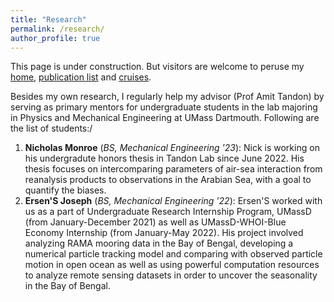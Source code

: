 ```yaml
---
title: "Research"
permalink: /research/
author_profile: true
---
```


This page is under construction. But visitors are welcome to peruse my [home](https://kerhalkarsid.github.io/), [publication list](https://kerhalkarsid.github.io/publications/) and [cruises](https://kerhalkarsid.github.io/cruises/).

Besides my own research, I regularly help my advisor (Prof Amit Tandon) by serving as primary mentors for undergraduate students in the lab majoring in Physics and Mechanical Engineering at UMass Dartmouth. Following are the list of students:/
<ol>
<li> <b>Nicholas Monroe</b> (<i>BS, Mechanical Engineering '23</i>): Nick is working on his undergradute honors thesis in Tandon Lab since June 2022. His thesis focuses on intercomparing parameters of air-sea interaction from reanalysis products to observations in the Arabian Sea, with a goal to quantify the biases. </li>
<li> <b>Ersen'S Joseph</b> (<i>BS, Mechanical Engineering '22</i>): Ersen'S worked with us as a part of Undergraduate Research Internship Program, UMassD (from January-December 2021) as well as UMassD-WHOI-Blue Economy Internship (from January-May 2022). His project involved analyzing RAMA mooring data in the Bay of Bengal, developing a numerical particle tracking model and comparing with observed particle motion in open ocean as well as using powerful computation resources to analyze remote sensing datasets in order to uncover the seasonality in the Bay of Bengal. </li>
</ol>